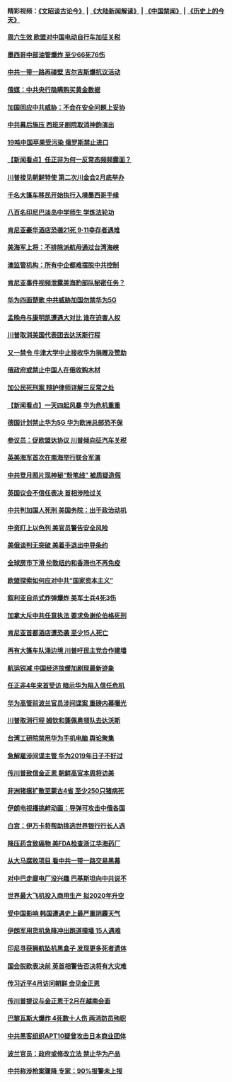 #### 精彩视频：[《文昭谈古论今》](https://github.com/gfw-breaker/wenzhao/blob/master/README.md?t=01191831) | [《大陆新闻解读》](https://github.com/gfw-breaker/ntdtv-comedy/blob/master/README.md?t=01191831) | [《中国禁闻》](https://github.com/gfw-breaker/ntdtv-news/blob/master/README.md?t=01191831) | [《历史上的今天》](https://github.com/gfw-breaker/today-in-history/blob/master/README.md?t=01191831) 

#### [周六生效 欧盟对中国电动自行车加征关税](../pages/nsc418/n10987637.md?t=01191831) 

#### [墨西哥中部油管爆炸 至少66死76伤](../pages/nsc418/n10986971.md?t=01191831) 

#### [中共一带一路再碰壁 吉尔吉斯爆抗议活动](../pages/nsc418/n10986292.md?t=01191831) 

#### [俄媒：中共央行隐瞒购买黄金数据](../pages/nsc418/n10986524.md?t=01191831) 

#### [加国回应中共威胁：不会在安全问题上妥协](../pages/nsc418/n10986394.md?t=01191831) 

#### [中共幕后施压 西班牙剧院取消神韵演出](../pages/nsc418/n10986035.md?t=01191831) 

#### [19吨中国苹果受污染 俄罗斯禁止进口](../pages/nsc418/n10986333.md?t=01191831) 

#### [【新闻看点】任正非为何一反常态频频露面？](../pages/nsc418/n10986037.md?t=01191831) 

#### [川普接见朝鲜特使 第二次川金会2月底举办](../pages/nsc418/n10986216.md?t=01191831) 

#### [千名大篷车移民开始执行入境墨西哥手续](../pages/nsc418/n10986204.md?t=01191831) 

#### [八百名印尼巴淡岛中学师生 学炼法轮功](../pages/nsc418/n10985542.md?t=01191831) 

#### [肯尼亚豪华酒店恐袭21死 9·11幸存者遇难](../pages/nsc418/n10985445.md?t=01191831) 

#### [美海军上将：不排除派航母通过台湾海峡](../pages/nsc418/n10984943.md?t=01191831) 

#### [澳监管机构：所有中企都难摆脱中共控制](../pages/nsc418/n10983591.md?t=01191831) 

#### [肯尼亚事件视频泄露美海豹部队秘密任务？](../pages/nsc418/n10984543.md?t=01191831) 

#### [华为四面楚歌 中共威胁加国勿禁华为5G](../pages/nsc418/n10983787.md?t=01191831) 

#### [孟晚舟与康明凯遭遇大对比 谁在迫害人权](../pages/nsc418/n10983804.md?t=01191831) 

#### [川普取消美国代表团去达沃斯行程](../pages/nsc418/n10983718.md?t=01191831) 

#### [又一禁令 牛津大学中止接收华为捐赠及赞助](../pages/nsc418/n10983708.md?t=01191831) 

#### [俄政府或禁止中国人在俄收购木材](../pages/nsc418/n10983547.md?t=01191831) 

#### [加公民死刑案 辩护律师详解三反常之处](../pages/nsc418/n10983300.md?t=01191831) 

#### [【新闻看点】一天四起风暴 华为危机重重](../pages/nsc418/n10983081.md?t=01191831) 

#### [德国计划禁止华为5G 华为欧洲总部恐不保](../pages/nsc418/n10982951.md?t=01191831) 

#### [参议员：促欧盟达协议 川普倾向征汽车关税](../pages/nsc418/n10982456.md?t=01191831) 

#### [英美海军首次在南海举行联合军演](../pages/nsc418/n10981956.md?t=01191831) 

#### [中共登月照片现神秘“粉笔线” 被质疑造假](../pages/nsc418/n10980652.md?t=01191831) 

#### [英国议会不信任表决 首相涉险过关](../pages/nsc418/n10980536.md?t=01191831) 

#### [中共判加国人死刑 美国务院：出于政治动机](../pages/nsc418/n10980469.md?t=01191831) 

#### [中资盯上以色列 美官员警告安全风险](../pages/nsc418/n10980214.md?t=01191831) 

#### [美俄谈判无突破 美着手退出中导条约](../pages/nsc418/n10980207.md?t=01191831) 

#### [全球房市下滑 伦敦纽约和香港也不再免疫](../pages/nsc418/n10979837.md?t=01191831) 

#### [欧盟探索如何应对中共“国家资本主义”](../pages/nsc418/n10979979.md?t=01191831) 

#### [叙利亚自杀式炸弹爆炸 美军士兵4死3伤](../pages/nsc418/n10979913.md?t=01191831) 

#### [加拿大斥中共任意执法 要求免谢伦伯格死刑](../pages/nsc418/n10979429.md?t=01191831) 

#### [肯尼亚首都酒店遭恐袭 至少15人死亡](../pages/nsc418/n10978342.md?t=01191831) 

#### [再有大篷车队涌边境 川普吁民主党合作建墙](../pages/nsc418/n10978161.md?t=01191831) 

#### [航运锐减 中国经济放缓加剧现最新迹象](../pages/nsc418/n10978088.md?t=01191831) 

#### [任正非4年来首受访 暗示华为陷入信任危机](../pages/nsc418/n10977688.md?t=01191831) 

#### [华为高管前波兰官员涉间谍案 重磅内幕曝光](../pages/nsc418/n10978092.md?t=01191831) 

#### [川普取消行程 姆钦和蓬佩奥领队去达沃斯](../pages/nsc418/n10977828.md?t=01191831) 

#### [台湾工研院禁用华为手机电脑 舆论聚集](../pages/nsc418/n10977350.md?t=01191831) 

#### [急解雇涉间谍主管 华为2019年日子不好过](../pages/nsc418/n10976038.md?t=01191831) 

#### [传川普致信金正恩 朝鲜高官本周将访美](../pages/nsc418/n10976756.md?t=01191831) 

#### [非洲猪瘟扩散至蒙古4省 至少250只猪病死](../pages/nsc418/n10976120.md?t=01191831) 

#### [伊朗电视播挑衅动画：导弹可攻击中俄各国](../pages/nsc418/n10976504.md?t=01191831) 

#### [白宫：伊万卡将帮助挑选世界银行行长人选](../pages/nsc418/n10976053.md?t=01191831) 

#### [降压药含致癌物 美FDA检查浙江华海药厂](../pages/nsc418/n10975949.md?t=01191831) 

#### [从大马腐败项目 看中共一带一路交易黑幕](../pages/nsc418/n10975091.md?t=01191831) 

#### [对中巴走廊电厂没兴趣 巴基斯坦向中共说不](../pages/nsc418/n10975898.md?t=01191831) 

#### [世界最大飞机投入商用生产 拟2020年升空](../pages/nsc418/n10975188.md?t=01191831) 

#### [受中国影响 韩国遭遇史上最严重阴霾天气](../pages/nsc418/n10974564.md?t=01191831) 

#### [伊朗军用货机急降冲出跑道撞墙 15人遇难](../pages/nsc418/n10974806.md?t=01191831) 

#### [印尼寻获狮航坠机黑盒子 发现更多死者遗体](../pages/nsc418/n10974514.md?t=01191831) 

#### [国会脱欧表决前 英首相警告否决将有大灾难](../pages/nsc418/n10974483.md?t=01191831) 

#### [传习近平4月访问朝鲜 会见金正恩](../pages/nsc418/n10974482.md?t=01191831) 

#### [传川普提议与金正恩于2月在越南会面](../pages/nsc418/n10974214.md?t=01191831) 

#### [巴黎瓦斯大爆炸 4死数十人伤 两消防员殉职](../pages/nsc418/n10973956.md?t=01191831) 

#### [中共黑客组织APT10疑曾攻击日本商业团体](../pages/nsc418/n10973309.md?t=01191831) 

#### [波兰官员：政府或修改立法 禁止华为产品](../pages/nsc418/n10973119.md?t=01191831) 

#### [中共称涉枪案骤降 专家：90%报警未上报](../pages/nsc418/n10972910.md?t=01191831) 

